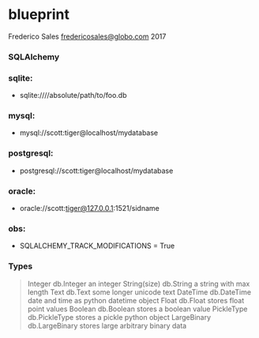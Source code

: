 # blueprint

Frederico Sales <fredericosales@globo.com>
2017

### SQLAlchemy

### sqlite:
* sqlite:////absolute/path/to/foo.db

### mysql:
* mysql://scott:tiger@localhost/mydatabase

### postgresql:
* postgresql://scott:tiger@localhost/mydatabase

### oracle:
* oracle://scott:tiger@127.0.0.1:1521/sidname

### obs:
* SQLALCHEMY_TRACK_MODIFICATIONS = True

### Types
> Integer         db.Integer        an integer
> String(size)    db.String         a string with max length
> Text            db.Text           some longer unicode text
> DateTime        db.DateTime       date and time as python datetime object
> Float           db.Float          stores float point values
> Boolean         db.Boolean        stores a boolean value
> PickleType      db.PickleType     stores a pickle python object
> LargeBinary     db.LargeBinary    stores large arbitrary binary data
